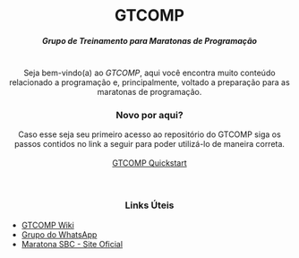 <h1 align='center' style='margin-top: 10px;'>GTCOMP</h1>
<h5 align='center'>Grupo de Treinamento para Maratonas de Programação</h5>
<br>

<div align='center'>
Seja bem-vindo(a) ao <em>GTCOMP</em>, aqui você encontra muito conteúdo relacionado a programação e, principalmente, voltado a preparação para as maratonas de programação.
</div>

<h3 align='center'><strong>Novo por aqui?</strong></h3>

<div align='center'>
  Caso esse seja seu primeiro acesso ao repositório do GTCOMP siga os passos contidos no link a seguir para poder utilizá-lo de maneira correta.
</div>
<br>
<div align='center'>
  <a href=''>GTCOMP Quickstart</a>
</div>
<br><br>

<h3 align='center'><strong>Links Úteis</strong></h3>

- [GTCOMP Wiki]()
- [Grupo do WhatsApp]()
- [Maratona SBC - Site Oficial](http://maratona.sbc.org.br/)
